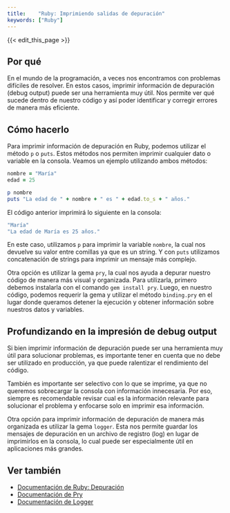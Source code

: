 ```yaml
---
title:    "Ruby: Imprimiendo salidas de depuración"
keywords: ["Ruby"]
---
```


{{< edit_this_page >}}

## Por qué

En el mundo de la programación, a veces nos encontramos con problemas difíciles de resolver. En estos casos, imprimir información de depuración (debug output) puede ser una herramienta muy útil. Nos permite ver qué sucede dentro de nuestro código y así poder identificar y corregir errores de manera más eficiente.

## Cómo hacerlo

Para imprimir información de depuración en Ruby, podemos utilizar el método `p` o `puts`. Estos métodos nos permiten imprimir cualquier dato o variable en la consola. Veamos un ejemplo utilizando ambos métodos:

```Ruby
nombre = "María"
edad = 25

p nombre
puts "La edad de " + nombre + " es " + edad.to_s + " años."
```

El código anterior imprimirá lo siguiente en la consola:

```Ruby
"María"
"La edad de María es 25 años."
```

En este caso, utilizamos `p` para imprimir la variable `nombre`, la cual nos devuelve su valor entre comillas ya que es un string. Y con `puts` utilizamos concatenación de strings para imprimir un mensaje más complejo.

Otra opción es utilizar la gema `pry`, la cual nos ayuda a depurar nuestro código de manera más visual y organizada. Para utilizarla, primero debemos instalarla con el comando `gem install pry`. Luego, en nuestro código, podemos requerir la gema y utilizar el método `binding.pry` en el lugar donde queramos detener la ejecución y obtener información sobre nuestros datos y variables.

## Profundizando en la impresión de debug output

Si bien imprimir información de depuración puede ser una herramienta muy útil para solucionar problemas, es importante tener en cuenta que no debe ser utilizado en producción, ya que puede ralentizar el rendimiento del código.

También es importante ser selectivo con lo que se imprime, ya que no queremos sobrecargar la consola con información innecesaria. Por eso, siempre es recomendable revisar cual es la información relevante para solucionar el problema y enfocarse solo en imprimir esa información.

Otra opción para imprimir información de depuración de manera más organizada es utilizar la gema `logger`. Esta nos permite guardar los mensajes de depuración en un archivo de registro (log) en lugar de imprimirlos en la consola, lo cual puede ser especialmente útil en aplicaciones más grandes.

## Ver también

- [Documentación de Ruby: Depuración](https://ruby-doc.org/core-2.6/Kernel.html#method-i-p)
- [Documentación de Pry](https://github.com/pry/pry)
- [Documentación de Logger](https://ruby-doc.org/stdlib-2.6/libdoc/logger/rdoc/Logger.html)